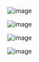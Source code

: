 ![image](https://user-images.githubusercontent.com/24539773/167752256-e93d0b0c-ed1e-4a08-af22-ae41327353ae.png)

![image](https://user-images.githubusercontent.com/24539773/167752065-a587e005-b4b7-4215-b853-b8b41c3a987f.png)

![image](https://user-images.githubusercontent.com/24539773/167752290-8af58c47-65d5-4c3c-9dc1-8938b177bf6e.png)

![image](https://user-images.githubusercontent.com/24539773/167752154-6dbd4695-8574-4735-950a-253034fba3f9.png)
